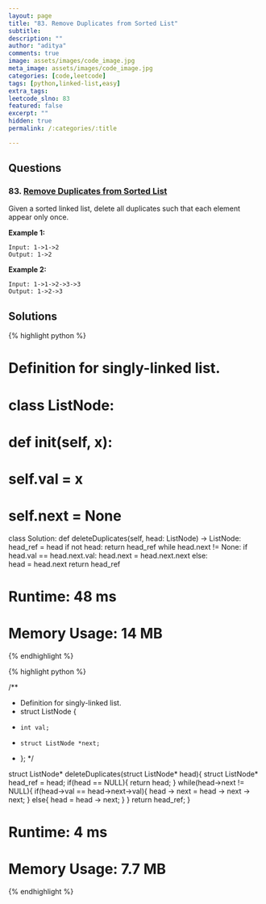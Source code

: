 ```yaml
---
layout: page
title: "83. Remove Duplicates from Sorted List"
subtitle: 
description: ""
author: "aditya"
comments: true
image: assets/images/code_image.jpg
meta_image: assets/images/code_image.jpg
categories: [code,leetcode]
tags: [python,linked-list,easy]
extra_tags: 
leetcode_slno: 83
featured: false
excerpt: ""
hidden: true
permalink: /:categories/:title

---
```


## Questions

### 83. [Remove Duplicates from Sorted List](https://leetcode.com/problems/remove-duplicates-from-sorted-list/)

Given a sorted linked list, delete all duplicates such that each element appear only once.

**Example 1:**

```
Input: 1->1->2
Output: 1->2
```

**Example 2:**

```
Input: 1->1->2->3->3
Output: 1->2->3
```

## Solutions

{% highlight python %}

# Definition for singly-linked list.
# class ListNode:
#     def __init__(self, x):
#         self.val = x
#         self.next = None

class Solution:
    def deleteDuplicates(self, head: ListNode) -> ListNode:
        head_ref = head
        if not head:
            return head_ref
        while head.next != None:
            if head.val == head.next.val:
                head.next = head.next.next
            else:  
                head = head.next
        return head_ref

# Runtime: 48 ms
# Memory Usage: 14 MB

{% endhighlight %}

{% highlight python %}

/**
 * Definition for singly-linked list.
 * struct ListNode {
 *     int val;
 *     struct ListNode *next;
 * };
 */


struct ListNode* deleteDuplicates(struct ListNode* head){
    struct ListNode* head_ref = head;
    if(head == NULL){
        return head;
    }
    while(head->next != NULL){
        if(head->val == head->next->val){
            head -> next = head -> next -> next;
        }
        else{
            head = head -> next;
        }
    }
    return head_ref;
}

# Runtime: 4 ms
# Memory Usage: 7.7 MB

{% endhighlight %}